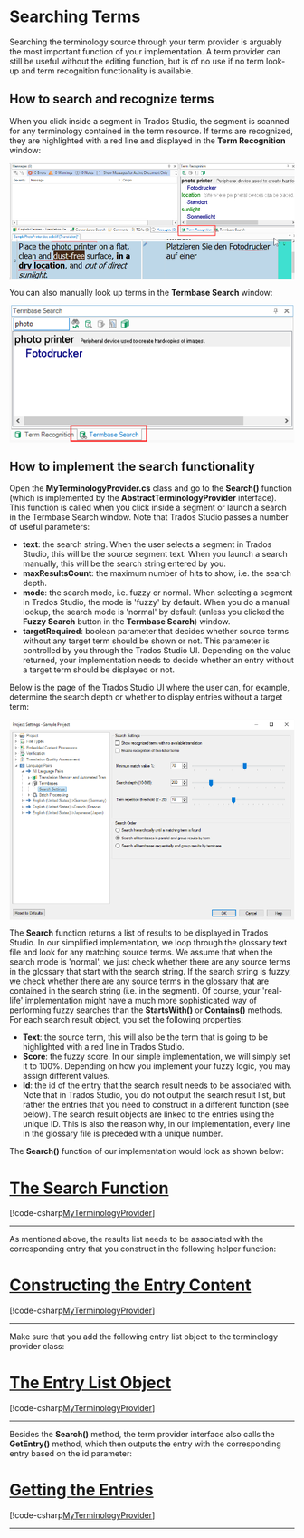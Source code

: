 Searching Terms
====
Searching the terminology source through your term provider is arguably the most important function of your implementation. A term provider can still be useful without the editing function, but is of no use if no term look-up and term recognition functionality is available.

How to search and recognize terms
----

When you click inside a segment in Trados Studio, the segment is scanned for any terminology contained in the term resource. If terms are recognized, they are highlighted with a red line and displayed in the **Term Recognition** window:

<img style="display:block; " src="images/term_recognition.jpg" />

You can also manually look up terms in the **Termbase Search** window:

<img style="display:block; " src="images/term_search.jpg" />

How to implement the search functionality
-----
Open the **MyTerminologyProvider.cs** class and go to the **Search()** function (which is implemented by the **AbstractTerminologyProvider** interface). This function is called when you click inside a segment or launch a search in the Termbase Search window. Note that Trados Studio passes a number of useful parameters:

* **text**: the search string. When the user selects a segment in Trados Studio, this will be the source segment text. When you launch a search manually, this will be the search string entered by you.
* **maxResultsCount**: the maximum number of hits to show, i.e. the search depth.
* **mode**: the search mode, i.e. fuzzy or normal. When selecting a segment in Trados Studio, the mode is 'fuzzy' by default. When you do a manual lookup, the search mode is 'normal' by default (unless you clicked the **Fuzzy Search** button in the **Termbase Search**) window.
* **targetRequired**: boolean parameter that decides whether source terms without any target term should be shown or not. This parameter is controlled by you through the Trados Studio UI. Depending on the value returned, your implementation needs to decide whether an entry without a target term should be displayed or not.

Below is the page of the Trados Studio UI where the user can, for example, determine the search depth or whether to display entries without a target term:

<img style="display:block; " src="images/search_settings.jpg" />

The **Search** function returns a list of results to be displayed in Trados Studio. In our simplified implementation, we loop through the glossary text file and look for any matching source terms. We assume that when the search mode is 'normal', we just check whether there are any source terms in the glossary that start with the search string. If the search string is fuzzy, we check whether there are any source terms in the glossary that are contained in the search string (i.e. in the segment). Of course, your 'real-life' implementation might have a much more sophisticated way of performing fuzzy searches than the **StartsWith()** or **Contains()** methods. For each search result object, you set the following properties:

* **Text**: the source term, this will also be the term that is going to be highlighted with a red line in Trados Studio.
* **Score**: the fuzzy score. In our simple implementation, we will simply set it to 100%. Depending on how you implement your fuzzy logic, you may assign different values.
* **Id**: the id of the entry that the search result needs to be associated with. Note that in Trados Studio, you do not output the search result list, but rather the entries that you need to construct in a different function (see below). The search result objects are linked to the entries using the unique ID. This is also the reason why, in our implementation, every line in the glossary file is preceded with a unique number.
  
The **Search()** function of our implementation would look as shown below:

# [The Search Function](#tab/tabid-1)
[!code-csharp[MyTerminologyProvider](code_samples/MyTerminologyProvider.cs#L142-L197)]
***

As mentioned above, the results list needs to be associated with the corresponding entry that you construct in the following helper function:

# [Constructing the Entry Content](#tab/tabid-2)
[!code-csharp[MyTerminologyProvider](code_samples/MyTerminologyProvider.cs#L201-L237)]
***

Make sure that you add the following entry list object to the terminology provider class:

# [The Entry List Object](#tab/tabid-3)
[!code-csharp[MyTerminologyProvider](code_samples/MyTerminologyProvider.cs#L14)]
***

Besides the **Search()** method, the term provider interface also calls the **GetEntry()** method, which then outputs the entry with the corresponding entry based on the id parameter:

# [Getting the Entries](#tab/tabid-4)
[!code-csharp[MyTerminologyProvider](code_samples/MyTerminologyProvider.cs#L90-L95)]
***